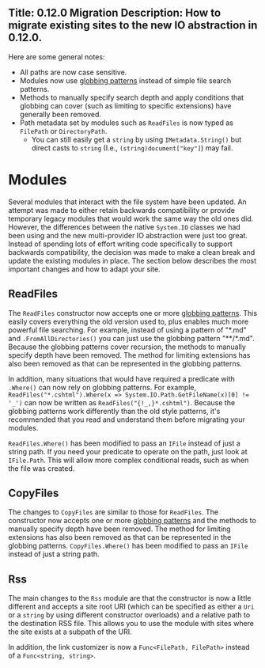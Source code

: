 Title: 0.12.0 Migration
Description: How to migrate existing sites to the new IO abstraction in 0.12.0.
---

Here are some general notes:
- All paths are now case sensitive.
- Modules now use [globbing patterns](/getting-started/io#globbing) instead of simple file search patterns.
- Methods to manually specify search depth and apply conditions that globbing can cover (such as limiting to specific extensions) have generally been removed.
- Path metadata set by modules such as `ReadFiles` is now typed as `FilePath` or `DirectoryPath`.
  - You can still easily get a `string` by using `IMetadata.String()` but direct casts to `string` (I.e., `(string)document["key"]`) may fail.

# Modules

Several modules that interact with the file system have been updated. An attempt was made to either retain backwards compatibility or provide temporary legacy modules that would work the same way the old ones did. However, the differences between the native `System.IO` classes we had been using and the new multi-provider IO abstraction were just too great. Instead of spending lots of effort writing code specifically to support backwards compatibility, the decision was made to make a clean break and update the existing modules in place. The section below describes the most important changes and how to adapt your site.

## ReadFiles

The `ReadFiles` constructor now accepts one or more [globbing patterns](/getting-started/io#globbing). This easily covers everything the old version used to, plus enables much more powerful file searching. For example, instead of using a pattern of "\*.md" and `.FromAllDirectories()` you can just use the globbing pattern "\*\*/\*.md". Because the globbing patterns cover recursion, the methods to manually specify depth have been removed. The method for limiting extensions has also been removed as that can be represented in the globbing patterns.

In addition, many situations that would have required a predicate with `.Where()` can now rely on globbing patterns. For example, `ReadFiles("*.cshtml").Where(x => System.IO.Path.GetFileName(x)[0] != '_')` can now be written as `ReadFiles("{!_,}*.cshtml")`. Because the globbing patterns work differently than the old style patterns, it's recommended that you read and understand them before migrating your modules.

`ReadFiles.Where()` has been modified to pass an `IFile` instead of just a string path. If you need your predicate to operate on the path, just look at `IFile.Path`. This will allow more complex conditional reads, such as when the file was created.

## CopyFiles

The changes to `CopyFiles` are similar to those for `ReadFiles`. The constructor now accepts one or more [globbing patterns](/getting-started/io#globbing) and the methods to manually specify depth have been removed. The method for limiting extensions has also been removed as that can be represented in the globbing patterns. `CopyFiles.Where()` has been modified to pass an `IFile` instead of just a string path.

## Rss

The main changes to the `Rss` module are that the constructor is now a little different and accepts a site root URI (which can be specified as either a `Uri` or a `string` by using different constructor overloads) and a relative path to the destination RSS file. This allows you to use the module with sites where the site exists at a subpath of the URI.

In addition, the link customizer is now a `Func<FilePath, FilePath>` instead of a `Func<string, string>`.